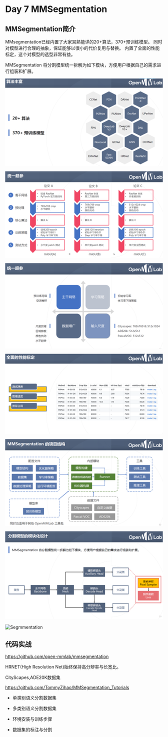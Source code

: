 # Day 7 MMSegmentation

## MMSegmentation简介

MMsegmentation已经内置了大家耳熟能详的20+算法，370+预训练模型。 同时对模型进行合理的抽象，保证能够以很小的代价复用与替换。 
内置了全面的性能标定，这个对模型的选型非常有益。

MMSegmentation 将分割模型统一拆解为如下模块，方便用户根据自己的需求进行组装和扩展。

![Segmmentation](img/mmseg-1.png)

![Segmmentation](img/mmseg-2.png)

![Segmmentation](img/mmseg-3.png)

![Segmmentation](img/mmseg-4.png)

![Segmmentation](img/mmseg-5.png)

![Segmmentation](img/mmseg-6.png)

![Segmmentation](img/mmseg-7.png)

## 代码实战
https://github.com/open-mmlab/mmsegmentation

HRNET(High Resolution Net)始终保持高分辨率与长宽比。

CityScapes,ADE20K数据集

https://github.com/TommyZihao/MMSegmentation_Tutorials

- 单类别语义分割数据集

- 多类别语义分割数据集

- 环境安装与训练步骤

- 数据集的标注与分割




